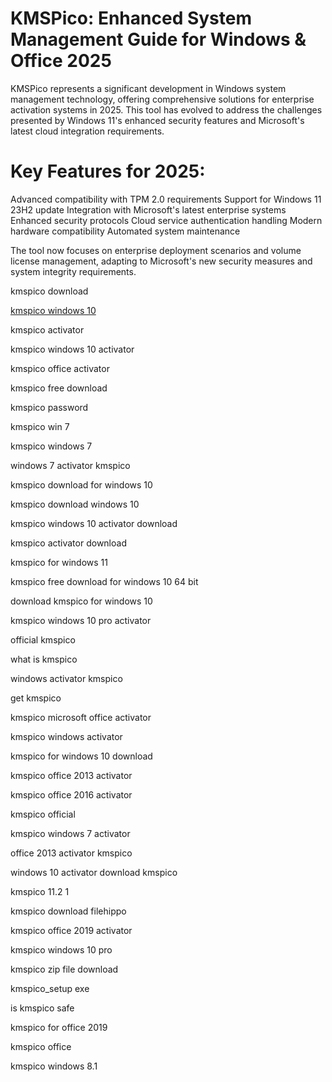 # KMSPico: Enhanced System Management Guide for Windows &amp; Office 2025

KMSPico represents a significant development in Windows system management technology, offering comprehensive solutions for enterprise activation systems in 2025. This tool has evolved to address the challenges presented by Windows 11's enhanced security features and Microsoft's latest cloud integration requirements.

# Key Features for 2025:

Advanced compatibility with TPM 2.0 requirements
Support for Windows 11 23H2 update
Integration with Microsoft's latest enterprise systems
Enhanced security protocols
Cloud service authentication handling
Modern hardware compatibility
Automated system maintenance

The tool now focuses on enterprise deployment scenarios and volume license management, adapting to Microsoft's new security measures and system integrity requirements.

kmspico download

<a href="https://1kmspico.com">kmspico windows 10</a>

kmspico activator

kmspico windows 10 activator

kmspico office activator

kmspico free download

kmspico password

kmspico win 7

kmspico windows 7

windows 7 activator kmspico

kmspico download for windows 10

kmspico download windows 10

kmspico windows 10 activator download

kmspico activator download

kmspico for windows 11

kmspico free download for windows 10 64 bit

download kmspico for windows 10

kmspico windows 10 pro activator

official kmspico

what is kmspico

windows activator kmspico

get kmspico

kmspico microsoft office activator

kmspico windows activator

kmspico for windows 10 download

kmspico office 2013 activator

kmspico office 2016 activator

kmspico official

kmspico windows 7 activator

office 2013 activator kmspico

windows 10 activator download kmspico

kmspico 11.2 1

kmspico download filehippo

kmspico office 2019 activator

kmspico windows 10 pro

kmspico zip file download

kmspico_setup exe

is kmspico safe

kmspico for office 2019

kmspico office

kmspico windows 8.1

